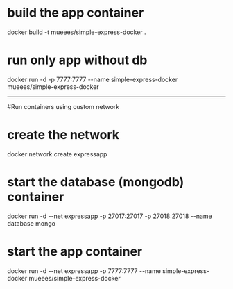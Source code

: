 # build the app container
docker build -t mueees/simple-express-docker .

# run only app without db
docker run -d -p 7777:7777 --name simple-express-docker mueees/simple-express-docker

----------------------

#Run containers using custom network

# create the network
docker network create expressapp

# start the database (mongodb) container
docker run -d --net expressapp -p 27017:27017 -p 27018:27018 --name database mongo

# start the app container
docker run -d --net expressapp -p 7777:7777 --name simple-express-docker mueees/simple-express-docker